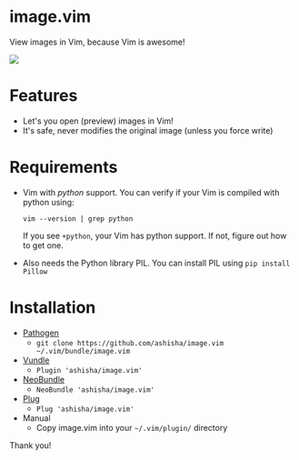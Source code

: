 # image.vim
View images in Vim, because Vim is awesome!

![](https://github.com/ashisha/image.vim/blob/master/screenshot/image.vim.jpg)



Features
=========
* Let's you open (preview) images in Vim!
* It's safe, never modifies the original image (unless you force write)


Requirements
============
* Vim with *python* support. You can verify if your Vim is compiled with python using:
  
  `vim --version | grep python`

  If you see `+python`, your Vim has python support. If not, figure out how to get one.

* Also needs the Python library PIL. You can install PIL using `pip install Pillow`

Installation
============
* [Pathogen](https://github.com/tpope/vim-pathogen)
  *  `git clone https://github.com/ashisha/image.vim ~/.vim/bundle/image.vim`
* [Vundle](https://github.com/gmarik/vundle)
  * `Plugin 'ashisha/image.vim'`
* [NeoBundle](https://github.com/Shougo/neobundle.vim)
  * `NeoBundle 'ashisha/image.vim'`
* [Plug](https://github.com/junegunn/vim-plug)
  * `Plug 'ashisha/image.vim'`
* Manual
  * Copy image.vim into your `~/.vim/plugin/` directory

Thank you!
